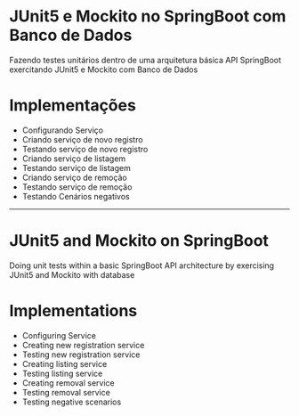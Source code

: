 # JUnit5 e Mockito no SpringBoot com Banco de Dados

Fazendo testes unitários dentro de uma arquitetura básica API SpringBoot exercitando JUnit5 e Mockito com Banco de Dados

# Implementações

- Configurando Serviço
- Criando serviço de novo registro
- Testando serviço de novo registro
- Criando serviço de listagem
- Testando serviço de listagem
- Criando serviço de remoção
- Testando serviço de remoção
- Testando Cenários negativos


-----------------------------------------------------------------------------------------------------------------------------------


# JUnit5 and Mockito on SpringBoot 

Doing unit tests within a basic SpringBoot API architecture by exercising JUnit5 and Mockito with database 

# Implementations

- Configuring Service
- Creating new registration service
- Testing new registration service
- Creating listing service
- Testing listing service
- Creating removal service
- Testing removal service
- Testing negative scenarios
